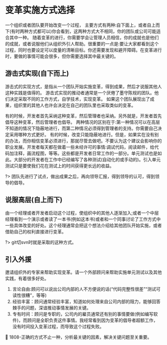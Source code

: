 # 变革实施方式选择

一个组织或者团队要开始改变一个过程，
主要方式有两种:自下面上，或者自上而下(有时两种方式都可以)你会看到，这两种方式大不相同，你的团队或公司可能适合其中一种。
随着变革的进行，你需要学会让管理人员相信，你的成就也是他们的成就，或者说服他们从组织外引人帮助。很重要的一点是:要让大家都看到这个过程，同时也要设定可以度量的清晰目标。你还需要发现和避开障碍。在变革进行时，要做的事情可能会很多，但你需要选择其中最关键的。

## 游击式实现(自下而上)

游击式的实现方式，是指从一个团队开始实施变革，得到成果，然后才说服其他人这种实践是值得的。
游击式实现的推动者通常是一个厌倦了墨守陈规的团队。他们决定采取不同的工作方式，自学技术，实现变革。
如果这个团队展现出了成果，组织里的其他人也许会决定在自己的团队里也采取类似的变革。

有的时候，开发者首先采纳这种变革，然后管理者也采纳。另外就是，开发者首先倡导这种变革，然后管理者也倡导。
两种情况的区别在于:第一种情况可以在高层不知道的情况下隐蔽地进行，而第二种情况必须得到管理者的支持。你需要自己决定采用哪种方式更好。
有的时候，改变只能隐蔽地进行。但是，如果实在没有别的办法，而你相信变革必须进行，那就尽管去做吧。不要认为这个建议会影响你的职业发展。开发者每天都在做着一些未经许可的事情:调试代码，阅读邮件，给代码加注释，画流程图，等等。这些都是开发者日常工作的一部分。单元测试也是如此。大部分的开发者在工作中已经编写了各种测试(自动化的或手动的)。引入单元测试只是要使我们花在测试上的时间获得更长远的收益。

?> 团队先进行了试点，做出成果之后，再向领导汇报，得到领导的认可，得到领导的倡导。

## 说服高层(自上而下)

由一个经理或者开发者启动这个过程，使组织中的其他人逐渐加入;或者一个中层经理看到一个演示或者读了一本书(例如这本书)或者和一个同事讨论了工作方式中一些具体改变的好处。这个经理通常会把这个想法介绍给其他团队开始实施，或者借助自己的权利直接进行变革。

?> git切svn时就是采取的这种方式。


## 引入外援

邀请组织外的专家来帮助实现变革。请一个外部顾问来帮助实施单元测试以及其他实践，有着很多好处。</br>
1. 言论自由:顾问可以说出公司内部的人不方便说的话(“代码完整性很差”“测试可读性很糟”，等等)</br>
2. 经验丰富：顾问通常经验丰富，知道如何处理来自公司内部的阻力，能够回答棘手的问题，深谙推动事情发展的关键。</br>
3. 专有时间：顾问是专职的，公司内的雇员通常还有别的事情要做(例如编写软件)，而顾问是全职负责这件事情。我经常看到因为变革的倡导者超额工作，没有时间投入变革过程，而导致这个过程失败。</br>

:bell: 1808-正确的方式不止一种，分析最关键的因素，解决关键问题至关重要。
